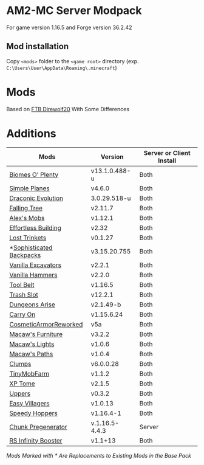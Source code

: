 
  

  

  

# AM2-MC Server Modpack

  

  

  

  

For game version 1.16.5 and Forge version 36.2.42

  

  

  

  

## Mod installation

  

  

  

  

Copy `<mods>` folder to the `<game root>` directory (exp. `C:\Users\User\AppData\Roaming\.minecraft`)

  

  

  

  

# Mods

  

  

  

Based on [FTB Direwolf20](https://www.feed-the-beast.com/modpacks/79-ftb-presents-direwolf20-116?tab=about) With Some Differences

  

  

# **Additions**

  

**Mods** | **Version** | **Server or Client Install** |
|-------------------------------------|--------------------|---------------|
| [Biomes O' Plenty](https://www.curseforge.com/minecraft/mc-mods/biomes-o-plenty)| v13.1.0.488-u | Both |
| [Simple Planes](https://www.curseforge.com/minecraft/mc-mods/simple-planes) | v4.6.0 | Both |
| [Draconic Evolution](https://www.curseforge.com/minecraft/mc-mods/draconic-evolution) | 3.0.29.518-u | Both |
| [Falling Tree](https://www.curseforge.com/minecraft/mc-mods/falling-tree) | v2.11.7 | Both |
| [Alex's Mobs](https://www.curseforge.com/minecraft/mc-mods/alexs-mobs) | v1.12.1 | Both |
| [Effortless Building](https://www.curseforge.com/minecraft/mc-mods/effortless-building) | v2.32 | Both |
| [Lost Trinkets](https://www.curseforge.com/minecraft/mc-mods/lost-trinkets) | v0.1.27 | Both |
| *[Sophisticated Backpacks](https://www.curseforge.com/minecraft/mc-mods/sophisticated-backpacks)| v3.15.20.755 | Both |
| [Vanilla Excavators](https://www.curseforge.com/minecraft/mc-mods/vanilla-excavators-forge)| v2.2.1 | Both |
| [Vanilla Hammers](https://www.curseforge.com/minecraft/mc-mods/vanilla-hammers-forge)| v2.2.0 | Both |
| [Tool Belt](https://www.curseforge.com/minecraft/mc-mods/tool-belt)| v1.16.5 | Both |
| [Trash Slot](https://www.curseforge.com/minecraft/mc-mods/trashslot)| v12.2.1 | Both |
| [Dungeons Arise](https://www.curseforge.com/minecraft/mc-mods/when-dungeons-arise)| v2.1.49-b | Both |
| [Carry On](https://www.curseforge.com/minecraft/mc-mods/carry-on)| v1.15.6.24 | Both |
| [CosmeticArmorReworked](https://www.curseforge.com/minecraft/mc-mods/cosmetic-armor-reworked)| v5a | Both |
| [Macaw's Furniture](https://www.curseforge.com/minecraft/mc-mods/macaws-furniture)| v3.2.2 | Both |
| [Macaw's Lights](https://www.curseforge.com/minecraft/mc-mods/macaws-lights-and-lamps)| v1.0.6 | Both |
| [Macaw's Paths](https://www.curseforge.com/minecraft/mc-mods/macaws-paths-and-pavings)| v1.0.4 | Both |
| [Clumps](https://www.curseforge.com/minecraft/mc-mods/clumps)| v6.0.0.28 | Both |
| [TinyMobFarm](https://www.curseforge.com/minecraft/mc-mods/tiny-mob-farm)| v1.1.2 | Both |
| [XP Tome](https://www.curseforge.com/minecraft/mc-mods/xp-tome)| v2.1.5 | Both |
| [Uppers](https://www.curseforge.com/minecraft/mc-mods/uppers)| v0.3.2 | Both |
| [Easy Villagers](https://www.curseforge.com/minecraft/mc-mods/easy-villagers)| v1.0.13 | Both |
| [Speedy Hoppers](https://www.curseforge.com/minecraft/mc-mods/speedy-hoppers)| v1.16.4-1 | Both |
| [Chunk Pregenerator](https://www.curseforge.com/minecraft/mc-mods/chunkpregenerator)| v.1.16.5-4.4.3 | Server |
| [RS Infinity Booster](https://www.curseforge.com/minecraft/mc-mods/rsinfinitybooster)| v1.1+13 | Both |
 


  

  

*Mods Marked with * Are Replacements to Existing Mods in the Base Pack*
